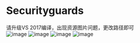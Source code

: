 # Securityguards
请升级VS 2017编译，出现资源图片问题，更改路径即可  
![image](https://github.com/TimelifeCzy/Securityguards/blob/master/%E5%9B%BE%E7%89%87%E8%B5%84%E6%BA%90%E7%AE%A1%E7%90%86/1.png)
![image](https://github.com/TimelifeCzy/Securityguards/blob/master/%E5%9B%BE%E7%89%87%E8%B5%84%E6%BA%90%E7%AE%A1%E7%90%86/2.png)
![image](https://github.com/TimelifeCzy/Securityguards/blob/master/%E5%9B%BE%E7%89%87%E8%B5%84%E6%BA%90%E7%AE%A1%E7%90%86/3.png)
![image](https://github.com/TimelifeCzy/Securityguards/blob/master/%E5%9B%BE%E7%89%87%E8%B5%84%E6%BA%90%E7%AE%A1%E7%90%86/4.png)
